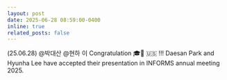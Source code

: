 ```yaml
---
layout: post
date: 2025-06-28 08:59:00-0400
inline: true
related_posts: false
---
```


(25.06.28) @박대산 @현하 이 
Congratulation 🎓🍑 🇺🇸 !!!
Daesan Park and Hyunha Lee have accepted their presentation in INFORMS annual meeting 2025.